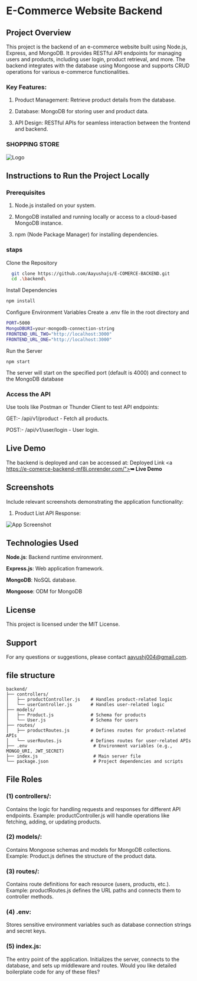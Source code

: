 
# E-Commerce Website Backend

## Project Overview

This project is the backend of an e-commerce website built using Node.js, Express, and MongoDB. It provides RESTful API endpoints for managing users and products, including user login, product retrieval, and more. The backend integrates with the database using Mongoose and supports CRUD operations for various e-commerce functionalities.

### Key Features:

1) Product Management: Retrieve product details from the database.

2) Database: MongoDB for storing user and product data.

3) API Design: RESTful APIs for seamless interaction between the frontend and backend.

### SHOPPING STORE

![Logo](https://img.freepik.com/vecteurs-premium/vecteur-conception-du-logo-du-sac-achat-ligne_1234492-128.jpg)

## Instructions to Run the Project Locally

### Prerequisites

1) Node.js installed on your system.

2) MongoDB installed and running locally or access to a cloud-based MongoDB instance.

3) npm (Node Package Manager) for installing dependencies.

### staps
Clone the Repository
```bash
  git clone https://github.com/Aayushajs/E-COMERCE-BACKEND.git
  cd .\backend\
```
Install Dependencies
```bash
npm install
```
Configure Environment Variables
Create a .env file in the root directory and 
```bash
PORT=5000
MongoDBURI=your-mongodb-connection-string
FRONTEND_URL_TWO="http://localhost:3000"
FRONTEND_URL_ONE="http://localhost:3000"
```
Run the Server
```
npm start
```
The server will start on the specified port (default is 4000) and connect to the MongoDB database

### Access the API
Use tools like Postman or Thunder Client to test API endpoints:

GET:- /api/v1/product - Fetch all products.

POST:- /api/v1/user/login - User login.





## Live Demo

The backend is deployed and can be accessed at:
Deployed Link 
<a https://e-comerce-backend-mf8i.onrender.com/"><strong>➥ Live Demo</strong></a>

## Screenshots

Include relevant screenshots demonstrating the application functionality:

1) Product List API Response:


![App Screenshot](https://via.placeholder.com/468x300?text=App+Screenshot+Here)


## Technologies Used

**Node.js**: Backend runtime environment.

**Express.js**: Web application framework.

**MongoDB**: NoSQL database.

**Mongoose**: ODM for MongoDB

## License

This project is licensed under the MIT License.




## Support
For any questions or suggestions, please contact aayushj004@gmail.com.


## file structure
```
backend/
├── controllers/
│   ├── productController.js    # Handles product-related logic
│   └── userController.js       # Handles user-related logic
├── models/
│   ├── Product.js              # Schema for products
│   └── User.js                 # Schema for users
├── routes/
│   ├── productRoutes.js        # Defines routes for product-related APIs
│   └── userRoutes.js           # Defines routes for user-related APIs
├── .env                         # Environment variables (e.g., MONGO_URI, JWT_SECRET)
├── index.js                     # Main server file
└── package.json                 # Project dependencies and scripts
```
## File Roles
### (1) controllers/:

Contains the logic for handling requests and responses for different API endpoints.
Example: productController.js will handle operations like fetching, adding, or updating products.

### (2) models/:

Contains Mongoose schemas and models for MongoDB collections.
Example: Product.js defines the structure of the product data.

### (3) routes/:

Contains route definitions for each resource (users, products, etc.).
Example: productRoutes.js defines the URL paths and connects them to controller methods.

### (4) .env:

Stores sensitive environment variables such as database connection strings and secret keys.

### (5) index.js:

The entry point of the application. Initializes the server, connects to the database, and sets up middleware and routes.
Would you like detailed boilerplate code for any of these files?
